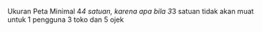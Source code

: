 Ukuran Peta Minimal 4*4 satuan, karena apa bila 3*3 satuan tidak akan muat untuk 1 pengguna 3 toko dan 5 ojek

